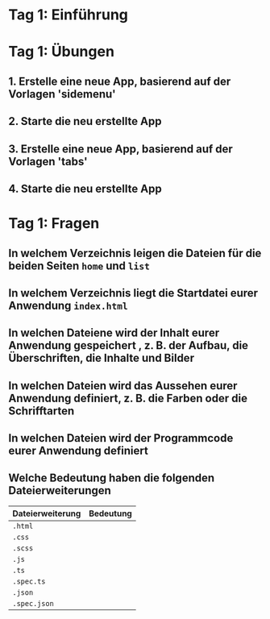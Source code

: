 # Tag 1: Einführung

# Tag 1: Übungen

## 1. Erstelle eine neue App, basierend auf der Vorlagen 'sidemenu'

## 2. Starte die neu erstellte App

## 3. Erstelle eine neue App, basierend auf der Vorlagen 'tabs'

## 4. Starte die neu erstellte App

# Tag 1: Fragen

## In welchem Verzeichnis leigen die Dateien für die beiden Seiten `home` und `list`

## In welchem Verzeichnis liegt die Startdatei eurer Anwendung `index.html`

## In welchen Dateiene wird der Inhalt eurer Anwendung gespeichert , z. B. der Aufbau, die Überschriften, die Inhalte und Bilder

## In welchen Dateien wird das Aussehen eurer Anwendung definiert, z. B. die Farben oder die Schrifftarten

## In welchen Dateien wird der Programmcode eurer Anwendung definiert

## Welche Bedeutung haben die folgenden Dateierweiterungen

| Dateierweiterung | Bedeutung  |
| ---------------- |:----------:|
| `.html`          |            |
| `.css`           |            |
| `.scss`          |            |
| `.js`            |            |
| `.ts`            |            |
| `.spec.ts`       |            |
| `.json`          |            |
| `.spec.json`     |            |
